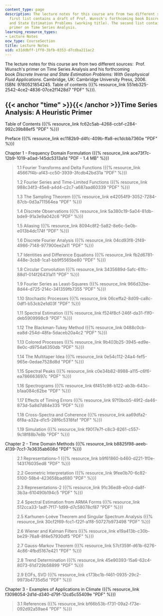 ```yaml
---
content_type: page
description: The lecture notes for this course are from two different sources. The
  first list contains a draft of Prof. Wunsch's forthcoming book Discrete Inverse
  and State Estimation Problems (working title). The second list contains Prof. Wunsch's
  primer on Time Series Analysis.
learning_resource_types:
- Lecture Notes
ocw_type: CourseSection
title: Lecture Notes
uid: e31ddbff-1ff0-3bfb-0353-d7cdba211ac2
---
```


The lecture notes for this course are from two different sources:  Prof. Wunsch's primer on Time Series Analysis and his forthcoming book _Discrete Inverse and State Estimation Problems: With Geophysical Fluid Applications_. Cambridge, UK: Cambridge University Press, 2006.  ISBN: 9780521854245. Table of contents ({{% resource_link 551eb325-2542-4ce2-4836-07ce2f1428d7 "PDF" %}})_._

{{< anchor "time" >}}{{< /anchor >}}Time Series Analysis: A Heuristic Primer
----------------------------------------------------------------------------

Table of Contents ({{% resource_link fc62c5ab-4268-ccbf-c284-992c39b88ef5 "PDF" %}})

Preface ({{% resource_link ec1182b9-d4fc-409b-ffa8-ec1dcbb7360e "PDF" %}})

Chapter 1 - Frequency Domain Formulation ({{% resource_link ace73f7c-12b9-1019-a0ad-145dc5313a1d "PDF - 1.4 MB" %}})

> 1.1 Fourier Transforms and Delta Functions ({{% resource_link 45667f4b-af43-cc50-3939-3fcdb42bd31a "PDF" %}})
> 
> 1.2 Fourier Series and Time-Limited Functions ({{% resource_link 988c34f3-45e8-a4d4-c2c7-a687aad60339 "PDF" %}})
> 
> 1.3 The Sampling Theorem ({{% resource_link e42054f9-3052-7284-87cb-0d3a711564ea "PDF" %}})
> 
> 1.4 Discrete Observations ({{% resource_link 5a380c19-5a04-81db-bde9-91a3e9a042c6 "PDF" %}})
> 
> 1.5 Aliasing ({{% resource_link 8094c8f2-5a82-8e6c-5e0b-e013b4dc174f "PDF" %}})
> 
> 1.6 Discrete Fourier Analysis ({{% resource_link 04cd93f8-2f49-4986-7148-977900ee2a11 "PDF" %}})
> 
> 1.7 Identities and Difference Equations ({{% resource_link fb2d6781-448e-3cb8-1ca1-bb9f5565be80 "PDF" %}})
> 
> 1.8 Circular Convolution ({{% resource_link 3435689d-5afc-61fc-88d1-014f26431a11 "PDF" %}})
> 
> 1.9 Fourier Series as Least-Squares ({{% resource_link 966d32be-8d44-d725-214c-341359fb7355 "PDF" %}})
> 
> 1.10 Stochastic Processes ({{% resource_link 06ceffa2-8d09-ca8c-0df1-b53cb2e1d03f "PDF" %}})
> 
> 1.11 Spectral Estimation ({{% resource_link f524f8cf-246f-da31-f1f0-deb5909998c9 "PDF" %}})
> 
> 1.12 The Blackman-Tukey Method ({{% resource_link 0488c0cb-ea8d-254d-48fa-5daceb20a4c2 "PDF" %}})
> 
> 1.13 Colored Processes ({{% resource_link 9b403b25-3945-ed9e-8e0c-d9754a6350db "PDF" %}})
> 
> 1.14 The Multitaper Idea ({{% resource_link 0e54c112-24a4-fef5-965e-0edae7528d8d "PDF" %}})
> 
> 1.15 Spectral Peaks ({{% resource_link c0e34b82-8988-a115-c6f6-ea786663697c "PDF" %}})
> 
> 1.16 Spectrograms ({{% resource_link 6f451c98-b122-ab3b-643c-b1aa084c62be "PDF" %}})
> 
> 1.17 Effects of Timing Errors ({{% resource_link 97f0bcb5-49f2-da46-873d-5a8d7d84e335 "PDF" %}})
> 
> 1.18 Cross-Spectra and Coherence ({{% resource_link aa69dfa2-6f8a-a32a-d1c5-28f6c5318faf "PDF" %}})
> 
> 1.19 Simulation ({{% resource_link f9017e7f-c8c3-8261-c557-9c18f88b7e8b "PDF" %}})

Chapter 2 - Time Domain Methods ({{% resource_link b8825f98-aeeb-4139-7cc1-7e3635ab608d "PDF" %}})

> 2.1 Representations-1 ({{% resource_link b9f61860-b460-d221-1f0e-143176035ed8 "PDF" %}})
> 
> 2.2 Geometric Interpretation ({{% resource_link 9fee0b70-6c82-5100-58b4-423658bad680 "PDF" %}})
> 
> 2.3 Representations-2 ({{% resource_link 91c36ed8-e0cd-da8f-3b3a-610490b194c5 "PDF" %}})
> 
> 2.4 Spectral Estimation from ARMA Forms ({{% resource_link 512cca33-1adf-7f17-1d99-d7c58078cf87 "PDF" %}})
> 
> 2.5 Karhunen-Loève Theorem and Singular Spectrum Analysis ({{% resource_link 30cf2f69-fcc1-f22f-a1f8-50727b973498 "PDF" %}})
> 
> 2.6 Wiener and Kalman Filters ({{% resource_link e19a413b-c30b-be29-76a8-8f4e57930df5 "PDF" %}})
> 
> 2.7 Gauss-Markov Theorem ({{% resource_link 57cf359f-d61b-6276-4c86-4fbd5167e421 "PDF" %}})
> 
> 2.8 Trend Determination ({{% resource_link 45e90393-15a6-62c4-8073-61d729b58899 "PDF" %}})
> 
> 2.9 EOFs, SVD ({{% resource_link c173bc1b-f461-0935-29c2-9973b4735d5d "PDF" %}})

Chapter 3 - Examples of Applications in Climate ({{% resource_link f3098054-2d1d-d340-d79f-12cd5c55409e "PDF" %}})

> 3.1 References ({{% resource_link bf66b53b-f731-09a2-f73e-092d92a59ae4 "PDF" %}})